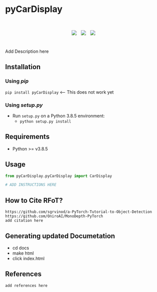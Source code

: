 # pyCarDisplay

<div align="center", style="font-size: 50px">
    <img src="https://github.com/MaksimEkin/pyCarDisplay/actions/workflows/unittests_ci.yml/badge.svg?branch=main"></img>
    <img src="https://img.shields.io/hexpm/l/plug"></img>
    <img src="https://img.shields.io/badge/python-v3.8.5-blue"></img>
</div>

<br>

Add Description here


## Installation
### Using *pip*
```pip install pyCarDisplay``` <-- This does not work yet

### Using *setup.py*
- Run ```setup.py``` on a Python 3.8.5 environment:
	- ```python setup.py install```
    


## Requirements
- Python >= v3.8.5

## Usage
```python
from pyCarDisplay.pyCarDisplay import CarDisplay

# ADD INSTRUCTIONS HERE
```


## How to Cite RFoT?
```
https://github.com/sgrvinod/a-PyTorch-Tutorial-to-Object-Detection
https://github.com/OniroAI/MonoDepth-PyTorch
add citation here
```

## Generating updated Documetation
- cd docs
- make html
- click index.html

## References
```
add references here
```
